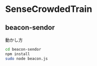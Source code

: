 # SenseCrowdedTrain

## beacon-sendor

動かし方

```bash
cd beacon-sendor
npm install
sudo node beacon.js
```
